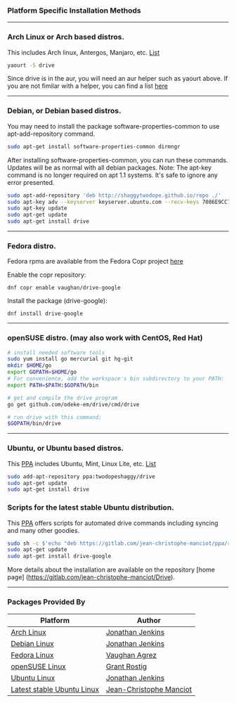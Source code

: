 ### Platform Specific Installation Methods

---
### Arch Linux or Arch based distros.
This includes Arch linux, Antergos, Manjaro, etc. [List](https://wiki.archlinux.org/index.php/Arch_based_distributions_(active))

```sh
yaourt -S drive
```
Since drive is in the aur, you will need an aur helper such as yaourt above. If you are not fimilar with
a helper, you can find a list [here](https://wiki.archlinux.org/index.php/AUR_helpers#AUR_search.2Fbuild_helpers)

---
### Debian, or Debian based distros.
You may need to install the package software-properties-common to use apt-add-repository command.

```sh
sudo apt-get install software-properties-common dirmngr
```

After installing software-properties-common, you can run these commands. Updates will be as normal with all debian packages.
Note: The apt-key command is no longer required on apt 1.1 systems. It's safe to ignore any error presented.

```sh
sudo apt-add-repository 'deb http://shaggytwodope.github.io/repo ./'
sudo apt-key adv --keyserver keyserver.ubuntu.com --recv-keys 7086E9CC7EC3233B
sudo apt-key update
sudo apt-get update
sudo apt-get install drive
```

---
### Fedora distro.
Fedora rpms are available from the Fedora Copr project [here](https://copr.fedorainfracloud.org/coprs/vaughan/drive-google/)

Enable the copr repository:

```
dnf copr enable vaughan/drive-google
```

Install the package (drive-google):

```
dnf install drive-google
```

---
### openSUSE distro. (may also work with CentOS, Red Hat)
```sh
# install needed software tools
sudo yum install go mercurial git hg-git
mkdir $HOME/go
export GOPATH=$HOME/go
# For convenience, add the workspace's bin subdirectory to your PATH:
export PATH=$PATH:$GOPATH/bin

# get and compile the drive program
go get github.com/odeke-em/drive/cmd/drive

# run drive with this command:
$GOPATH/bin/drive
```

---
### Ubuntu, or Ubuntu based distros. 
This [PPA](https://launchpad.net/~twodopeshaggy/+archive/ubuntu/drive) includes Ubuntu, Mint, Linux Lite, etc. [List](http://distrowatch.com/search.php?basedon=Ubuntu)

```sh
sudo add-apt-repository ppa:twodopeshaggy/drive
sudo apt-get update
sudo apt-get install drive
```

### Scripts for the latest stable Ubuntu distribution. 
This [PPA](https://gitlab.com/jean-christophe-manciot/ppa) offers scripts for automated drive commands including syncing and many other goodies.

```sh
sudo sh -c $'echo "deb https://gitlab.com/jean-christophe-manciot/ppa/raw/master/Ubuntu yakkety stable #JC Manciot\'s Stable PPA" >> /etc/apt/sources.list.d/jean-christophe-manciot.list'
sudo apt-get update
sudo apt-get install drive-google
```

More details about the installation are available on the repository [home page] (https://gitlab.com/jean-christophe-manciot/Drive).

---
### Packages Provided By

Platform | Author |
---------| -------|
[Arch Linux](https://aur.archlinux.org/packages/drive) | [Jonathan Jenkins](https://github.com/shaggytwodope)
[Debian Linux](http://shaggytwodope.github.io/repo) | [Jonathan Jenkins](https://github.com/shaggytwodope)
[Fedora Linux](https://copr.fedorainfracloud.org/coprs/vaughan/drive-google/) | [Vaughan Agrez](https://github.com/agrez)
[openSUSE Linux]() | [Grant Rostig](https://github.com/grantrostig)
[Ubuntu Linux](https://launchpad.net/~twodopeshaggy/+archive/ubuntu/drive) | [Jonathan Jenkins](https://github.com/shaggytwodope)
[Latest stable Ubuntu Linux](https://gitlab.com/jean-christophe-manciot/ppa) | [Jean-Christophe Manciot](https://gitlab.com/jean-christophe-manciot)

